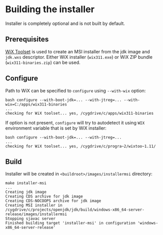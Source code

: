 Building the installer
======================

Installer is completely optional and is not built by default.

Prerequisites
-------------

[WiX Toolset](https://wixtoolset.org/) is used to create an MSI installer from the jdk image and `jdk.wxs` descriptor.
Either WiX installer (`wix311.exe`) or WiX ZIP bundle (`wix311-binaries.zip`) can be used.

Configure
---------

Path to WiX can be specified to `configure` using `--with-wix` option:

```
bash configure --with-boot-jdk=... --with-jtreg=... --with-wix=C:/apps/wix311-binaries
...
checking for WiX toolset... yes, /cygdrive/c/apps/wix311-binaries
```

If option is not present, `configure` will try to autodetect it using `WIX` environment variable that is set by WiX installer:

```
bash configure --with-boot-jdk=... --with-jtreg=...
...
checking for WiX toolset... yes, /cygdrive/c/progra~2/wixtoo~1.11/
```

Build
-----

Installer will be created in `<buildroot>/images/installermsi` directory:

```
make installer-msi
...
Creating jdk image
Creating CDS archive for jdk image
Creating CDS-NOCOOPS archive for jdk image
Creating MSI installer in /cygdrive/c/projects/openjdk/jdk/build/windows-x86_64-server-release/images/installermsi
Stopping sjavac server
Finished building target 'installer-msi' in configuration 'windows-x86_64-server-release'
```

